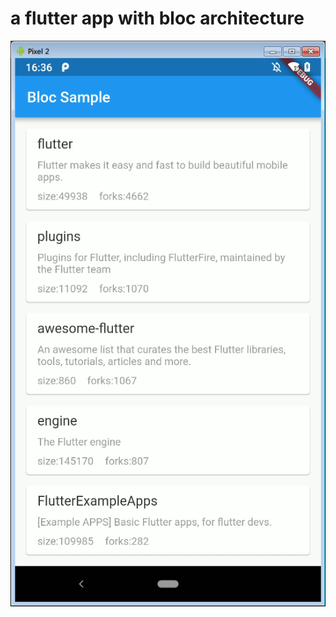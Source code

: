 # a flutter app with bloc architecture

![](https://raw.githubusercontent.com/jiang111/flutter_bloc_architecture_demo/master/art/demo.png)